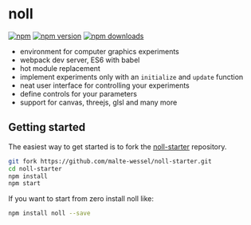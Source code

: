 noll
=========================

[![npm](https://img.shields.io/badge/npm-noll-brightgreen.svg?style=flat-square)]()
[![npm version](https://img.shields.io/npm/v/noll.svg?style=flat-square)](https://www.npmjs.com/package/noll)
[![npm downloads](https://img.shields.io/npm/dm/noll.svg?style=flat-square)](https://www.npmjs.com/package/noll)

* environment for computer graphics experiments
* webpack dev server, ES6 with babel
* hot module replacement
* implement experiments only with an `initialize` and `update` function
* neat user interface for controlling your experiments
* define controls for your parameters
* support for canvas, threejs, glsl and many more

## Getting started

The easiest way to get started is to fork the [noll-starter](https://github.com/malte-wessel/noll-starter) repository.
```bash
git fork https://github.com/malte-wessel/noll-starter.git
cd noll-starter
npm install
npm start
```

If you want to start from zero install noll like:
```bash
npm install noll --save
```


